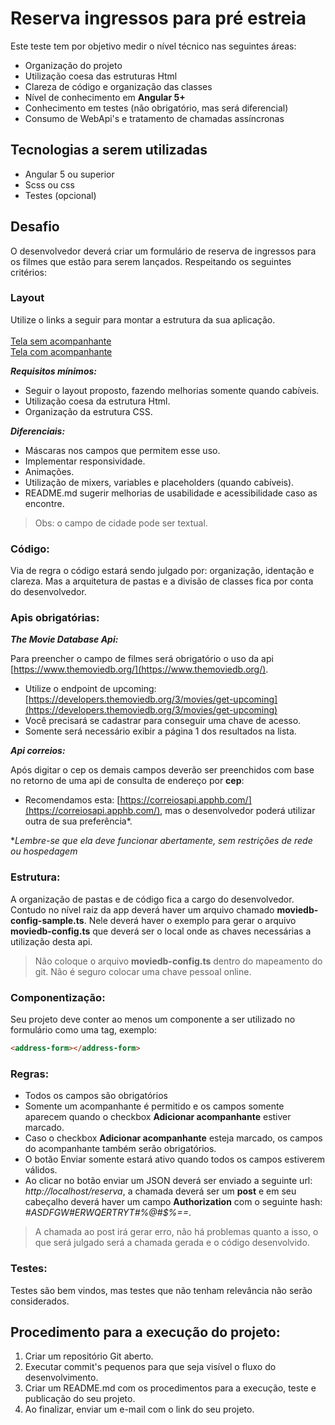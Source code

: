 # Reserva ingressos para pré estreia

Este teste tem por objetivo medir o nível técnico nas seguintes áreas:

+ Organização do projeto
+ Utilização coesa das estruturas Html
+ Clareza de código e organização das classes
+ Nível de conhecimento em **Angular 5+**
+ Conhecimento em testes (não obrigatório, mas será diferencial)
+ Consumo de WebApi's e tratamento de chamadas assíncronas

## Tecnologias a serem utilizadas

+ Angular 5 ou superior
+ Scss ou css
+ Testes (opcional)

## Desafio

O desenvolvedor deverá criar um formulário de reserva de ingressos para os filmes que estão para serem lançados. Respeitando os seguintes critérios:

### Layout

Utilize o links a seguir para montar a estrutura da sua aplicação.
<br><br>
[Tela sem acompanhante](https://app.avocode.com/view/1a45b72eba2a46a28cf9c20a13a35d7a) 
<br>
[Tela com acompanhante](https://app.avocode.com/view/86dd682733d041afbc696cbb9bb0ec62) 

***Requisitos mínimos:***

+ Seguir o layout proposto, fazendo melhorias somente quando cabíveis.
+ Utilização coesa da estrutura Html.
+ Organização da estrutura CSS.

***Diferenciais:***

+ Máscaras nos campos que permitem esse uso.
+ Implementar responsividade.
+ Animações.
+ Utilização de mixers, variables e placeholders (quando cabíveis).
+ README.md sugerir melhorias de usabilidade e acessibilidade caso as encontre.

> Obs: o campo de cidade pode ser textual.

### Código:

Via de regra o código estará sendo julgado por: organização, identação e clareza. Mas a arquitetura de pastas e a divisão de classes fica por conta do desenvolvedor.

### Apis obrigatórias:


***The Movie Database Api:***

Para preencher o campo de filmes será obrigatório o uso da api [https://www.themoviedb.org/](https://www.themoviedb.org/).

+ Utilize o endpoint de upcoming: [https://developers.themoviedb.org/3/movies/get-upcoming](https://developers.themoviedb.org/3/movies/get-upcoming)
+ Você precisará se cadastrar para conseguir uma chave de acesso.
+ Somente será necessário exibir a página 1 dos resultados na lista.

***Api correios:***

Após digitar o cep os demais campos deverão ser preenchidos com base no retorno de uma api de consulta de endereço por **cep**:

+ Recomendamos esta: [https://correiosapi.apphb.com/](https://correiosapi.apphb.com/), mas o desenvolvedor poderá utilizar outra de sua preferência*.

**Lembre-se que ela deve funcionar abertamente, sem restrições de rede ou hospedagem*

### Estrutura:

A organização de pastas e de código fica a cargo do desenvolvedor. Contudo no nível raiz da app deverá haver um arquivo chamado **moviedb-config-sample.ts**. Nele deverá haver o exemplo para gerar o arquivo **moviedb-config.ts** que deverá ser o local onde as chaves necessárias a utilização desta api.

> Não coloque o arquivo **moviedb-config.ts** dentro do mapeamento do git. Não é seguro colocar uma chave pessoal online.

### Componentização:

Seu projeto deve conter ao menos um componente a ser utilizado no formulário como uma tag, exemplo: 
```html
<address-form></address-form>
```

### Regras:

+ Todos os campos são obrigatórios
+ Somente um acompanhante é permitido e os campos somente aparecem quando o checkbox **Adicionar acompanhante** estiver marcado.
+ Caso o checkbox **Adicionar acompanhante** esteja marcado, os campos do acompanhante também serão obrigatórios.
+ O botão Enviar somente estará ativo quando todos os campos estiverem válidos.
+ Ao clicar no botão enviar um JSON deverá ser enviado a seguinte url: *http://localhost/reserva*, a chamada deverá ser um **post** e em seu cabeçalho deverá haver um campo **Authorization** com o seguinte hash: *#ASDFGW#ERWQERTRYT#%$%$@#$%==*.

> A chamada ao post irá gerar erro, não há problemas quanto a isso, o que será julgado será a chamada gerada e o código desenvolvido.

### Testes:

Testes são bem vindos, mas testes que não tenham relevância não serão considerados.

## Procedimento para a execução do projeto:

1. Criar um repositório Git aberto.
2. Executar commit's pequenos para que seja visível o fluxo do desenvolvimento.
3. Criar um README.md com os procedimentos para a execução, teste e publicação do seu projeto.
4. Ao finalizar, enviar um e-mail com o link do seu projeto.
